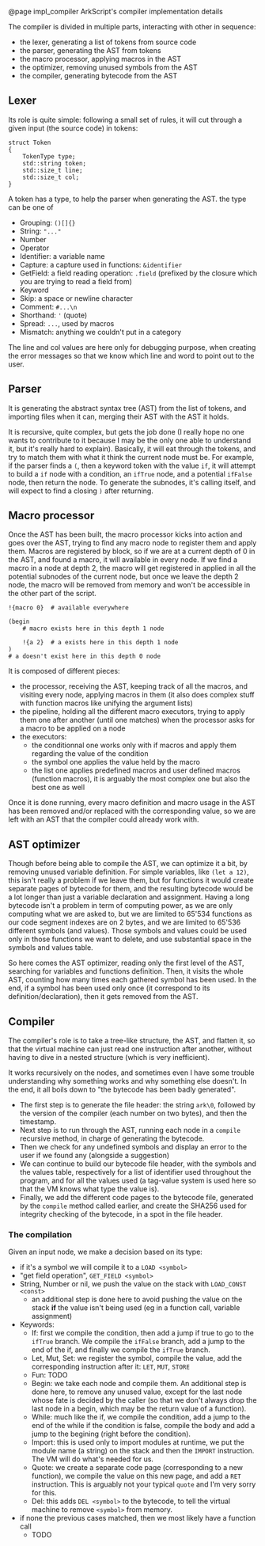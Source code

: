 @page impl_compiler ArkScript's compiler implementation details

The compiler is divided in multiple parts, interacting with other in sequence:
* the lexer, generating a list of tokens from source code
* the parser, generating the AST from tokens
* the macro processor, applying macros in the AST
* the optimizer, removing unused symbols from the AST
* the compiler, generating bytecode from the AST

## Lexer

Its role is quite simple: following a small set of rules, it will cut through a given input (the source code) in tokens:

~~~~{.cpp}
struct Token
{
    TokenType type;
    std::string token;
    std::size_t line;
    std::size_t col;
}
~~~~

A token has a type, to help the parser when generating the AST. the type can be one of
* Grouping: `()[]{}`
* String: `"..."`
* Number
* Operator
* Identifier: a variable name
* Capture: a capture used in functions: `&identifier`
* GetField: a field reading operation: `.field` (prefixed by the closure which you are trying to read a field from)
* Keyword
* Skip: a space or newline character
* Comment: `#...\n`
* Shorthand: `'` (quote)
* Spread: `...`, used by macros
* Mismatch: anything we couldn't put in a category

The line and col values are here only for debugging purpose, when creating the error messages so that we know which line and word to point out to the user.

## Parser

It is generating the abstract syntax tree (AST) from the list of tokens, and importing files when it can, merging their AST with the AST it holds.

It is recursive, quite complex, but gets the job done (I really hope no one wants to contribute to it because I may be the only one able to understand it, but it's really hard to explain). Basically, it will eat through the tokens, and try to match them with what it think the current node must be. For example, if the parser finds a `(`, then a keyword token with the value `if`, it will attempt to build a `if` node with a condition, an `ifTrue` node, and a potential `ifFalse` node, then return the node. To generate the subnodes, it's calling itself, and will expect to find a closing `)` after returning.

## Macro processor

Once the AST has been built, the macro processor kicks into action and goes over the AST, trying to find any macro node to register them and apply them. Macros are registered by block, so if we are at a current depth of 0 in the AST, and found a macro, it will available in every node. If we find a macro in a node at depth 2, the macro will get registered in applied in all the potential subnodes of the current node, but once we leave the depth 2 node, the macro will be removed from memory and won't be accessible in the other part of the script.

~~~~{.lisp}
!{macro 0}  # available everywhere

(begin
    # macro exists here in this depth 1 node

    !{a 2}  # a exists here in this depth 1 node
)
# a doesn't exist here in this depth 0 node
~~~~

It is composed of different pieces:
* the processor, receiving the AST, keeping track of all the macros, and visiting every node, applying macros in them (it also does complex stuff with function macros like unifying the argument lists)
* the pipeline, holding all the different macro executors, trying to apply them one after another (until one matches) when the processor asks for a macro to be applied on a node
* the executors:
    * the conditionnal one works only with if macros and apply them regarding the value of the condition
    * the symbol one applies the value held by the macro
    * the list one applies predefined macros and user defined macros (function macros), it is arguably the most complex one but also the best one as well

Once it is done running, every macro definition and macro usage in the AST has been removed and/or replaced with the corresponding value, so we are left with an AST that the compiler could already work with.

## AST optimizer

Though before being able to compile the AST, we can optimize it a bit, by removing unused variable definition. For simple variables, like `(let a 12)`, this isn't really a problem if we leave them, but for functions it would create separate pages of bytecode for them, and the resulting bytecode would be a lot longer than just a variable declaration and assignment. Having a long bytecode isn't a problem in term of computing power, as we are only computing what we are asked to, but we are limited to 65'534 functions as our code segment indexes are on 2 bytes, and we are limited to 65'536 different symbols (and values). Those symbols and values could be used only in those functions we want to delete, and use substantial space in the symbols and values table.

So here comes the AST optimizer, reading only the first level of the AST, searching for variables and functions definition. Then, it visits the whole AST, counting how many times each gathered symbol has been used. In the end, if a symbol has been used only once (it correspond to its definition/declaration), then it gets removed from the AST.

## Compiler

The compiler's role is to take a tree-like structure, the AST, and flatten it, so that the virtual machine can just read one instruction after another, without having to dive in a nested structure (which is very inefficient).

It works recursively on the nodes, and sometimes even I have some trouble understanding why something works and why something else doesn't. In the end, it all boils down to "the bytecode has been badly generated".

- The first step is to generate the file header: the string `ark\0`, followed by the version of the compiler (each number on two bytes), and then the timestamp.
- Next step is to run through the AST, running each node in a `compile` recursive method, in charge of generating the bytecode.
- Then we check for any undefined symbols and display an error to the user if we found any (alongside a suggestion)
- We can continue to build our bytecode file header, with the symbols and the values table, respectively for a list of identifier used throughout the program, and for all the values used (a tag-value system is used here so that the VM knows what type the value is).
- Finally, we add the different code pages to the bytecode file, generated by the `compile` method called earlier, and create the SHA256 used for integrity checking of the bytecode, in a spot in the file header.

### The compilation

Given an input node, we make a decision based on its type:
- if it's a symbol we will compile it to a `LOAD <symbol>`
- "get field operation", `GET_FIELD <symbol>`
- String, Number or nil, we push the value on the stack with `LOAD_CONST <const>`
    - an additional step is done here to avoid pushing the value on the stack **if** the value isn't being used (eg in a function call, variable assignment)
- Keywords:
    - If: first we compile the condition, then add a jump if true to go to the `ifTrue` branch. We compile the `ifFalse` branch, add a jump to the end of the if, and finally we compile the `ifTrue` branch.
    - Let, Mut, Set: we register the symbol, compile the value, add the corresponding instruction after it: `LET`, `MUT`, `STORE`
    - Fun: TODO
    - Begin: we take each node and compile them. An additional step is done here, to remove any unused value, except for the last node whose fate is decided by the caller (so that we don't always drop the last node in a begin, which may be the return value of a function).
    - While: much like the if, we compile the condition, add a jump to the end of the while if the condition is false, compile the body and add a jump to the begining (right before the condition).
    - Import: this is used only to import modules at runtime, we put the module name (a string) on the stack and then the `IMPORT` instruction. The VM will do what's needed for us.
    - Quote: we create a separate code page (corresponding to a new function), we compile the value on this new page, and add a `RET` instruction. This is arguably not your typical `quote` and I'm very sorry for this.
    - Del: this adds `DEL <symbol>` to the bytecode, to tell the virtual machine to remove `<symbol>` from memory.
- if none the previous cases matched, then we most likely have a function call
    - TODO